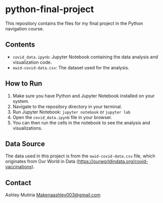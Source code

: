 # python-final-project

This repository contains the files for my final project in the Python navigation course.

## Contents

* `covid_data.ipynb`: Jupyter Notebook containing the data analysis and visualization code.
* `owid-covid-data.csv`: The dataset used for the analysis.

## How to Run

1.  Make sure you have Python and Jupyter Notebook installed on your system.
2.  Navigate to the repository directory in your terminal.
3.  Run Jupyter Notebook: `jupyter notebook` or `jupyter lab`
4.  Open the `covid_data.ipynb` file in your browser.
5.  You can then run the cells in the notebook to see the analysis and visualizations.

## Data Source

The data used in this project is from the `owid-covid-data.csv` file, which originates from Our World in Data (https://ourworldindata.org/covid-vaccinations).

## Contact

Ashley Mutiria
Makenaashley003@gmail.com
